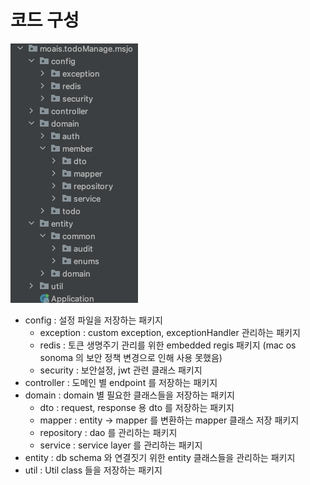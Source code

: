 # 코드 구성

> 
![코드 구성.png](https://github.com/minsu-j0/todo-management/blob/main/images/%EC%BD%94%EB%93%9C%20%EA%B5%AC%EC%84%B1.png?raw=true)
>

- config : 설정 파일을 저장하는 패키지
  - exception : custom exception, exceptionHandler 관리하는 패키지
  - redis : 토큰 생명주기 관리를 위한 embedded regis 패키지 (mac os sonoma 의 보안 정책 변경으로 인해 사용 못했음)
  - security : 보안설정, jwt 관련 클래스 패키지
- controller : 도메인 별 endpoint 를 저장하는 패키지
- domain : domain 별 필요한 클래스들을 저장하는 패키지
  - dto : request, response 용 dto 를 저장하는 패키지
  - mapper : entity -> mapper 를 변환하는 mapper 클래스 저장 패키지
  - repository : dao 를 관리하는 패키지
  - service : service layer 를 관리하는 패키지
- entity : db schema 와 연결짓기 위한 entity 클래스들을 관리하는 패키지
- util : Util class 들을 저장하는 패키지

>
